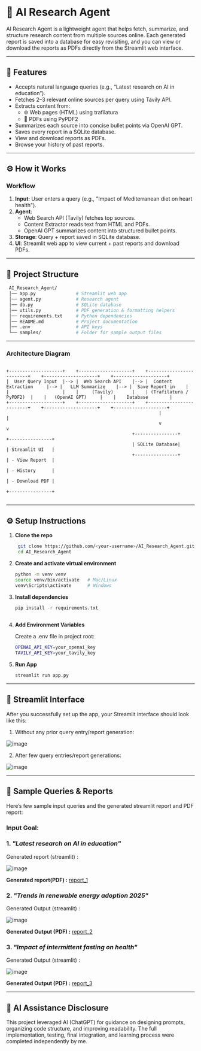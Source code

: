 
# 🤖 AI Research Agent

AI Research Agent is a lightweight agent that helps fetch, summarize, and structure research content from multiple sources online. Each generated report is saved into a database for easy revisiting, and you can view or download the reports as PDFs directly from the Streamlit web interface.

---

## 🚀 Features

- Accepts natural language queries (e.g., “Latest research on AI in education”).
- Fetches 2–3 relevant online sources per query using Tavily API.
- Extracts content from:
    - 🌐 Web pages (HTML) using trafilatura
    - 📄 PDFs using PyPDF2
- Summarizes each source into concise bullet points via OpenAI GPT.
- Saves every report in a SQLite database.
- View and download reports as PDFs.
- Browse your history of past reports.

---

## ⚙️ How it Works

### Workflow
1. **Input**: User enters a query (e.g., "Impact of Mediterranean diet on heart health").
2. **Agent**:
    - Web Search API (Tavily) fetches top sources.
    - Content Extractor reads text from HTML and PDFs.
    - OpenAI GPT summarizes content into structured bullet points.
3. **Storage**: Query + report saved in SQLite database. 
4. **UI**: Streamlit web app to view current + past reports and download PDFs.

---
## 🧩 Project Structure
   ```bash
    AI_Research_Agent/
    │── app.py               # Streamlit web app
    │── agent.py             # Research agent
    │── db.py                # SQLite database 
    │── utils.py             # PDF generation & formatting helpers
    │── requirements.txt     # Python dependencies
    │── README.md            # Project documentation
    │── .env                 # API keys
    └── samples/             # Folder for sample output files
```
---

###   Architecture Diagram

```text

+--------------------+    +--------------------+    +-------------------------+    +--------------------+    +--------------------+
|  User Query Input  |--> |  Web Search API    |--> |  Content Extraction     |--> |   LLM Summarize    |--> |  Save Report in    |
|                    |    |     (Tavily)       |    | (Trafilatura / PyPDF2)  |    |   (OpenAI GPT)     |    |    Database        |
+--------------------+    +--------------------+    +-------------------------+    +--------------------+    +--------------------+
                                                         |                   |
                                                         v                   v
                                               +----------------+       +----------------+
                                               | SQLite Database|       | Streamlit UI   |
                                               +----------------+       | - View Report  |
                                                                        | - History      |
                                                                        | - Download PDF |
                                                                        +----------------+


```
---

## ⚙️ Setup Instructions

1. **Clone the repo**
   ```bash
    git clone https://github.com/<your-username>/AI_Research_Agent.git
    cd AI_Research_Agent

2. **Create and activate virtual environment**
    ```bash
    python -m venv venv
   source venv/bin/activate   # Mac/Linux
   venv\Scripts\activate      # Windows

3. **Install dependencies**
   ```bash
   pip install -r requirements.txt
    
4. **Add Environment Variables**

   Create a .env file in project root:
   ```bash
   OPENAI_API_KEY=your_openai_key
   TAVILY_API_KEY=your_tavily_key

5. **Run App**

   ```bash
   streamlit run app.py

---

## 🎨 Streamlit Interface

After you successfully set up the app, your Streamlit interface should look like this:

1. Without any prior query entry/report generation:

![image](./samples/Streamlit_UI.png)

2. After few query entries/report generations:
   
![image](./samples/Streamlit_UI_2.png)

---

## 📝 Sample Queries & Reports 

Here’s few sample input queries and the generated streamlit report and PDF report:  

### Input Goal:

### 1. *"Latest research on AI in education"*

   Generated report (streamlit) :
   
   ![image](./samples/sample_report_1.png)

  **Generated report(PDF) :**   [report_1](./samples/sample_report_1.pdf) 

### 2. *"Trends in renewable energy adoption 2025"*
 
   Generated Output (streamlit) :
   
   ![image](./samples/sample_report2.png)

  **Generated Output (PDF) :**   [report_2](./samples/sample_report2.pdf)

### 3. *"Impact of intermittent fasting on health"*
 
   Generated Output (streamlit) :
   
   ![image](./samples/sample_report_3.png)

  **Generated Output (PDF) :**   [report_3](./samples/sample_report_3.pdf)

---

## 🧠 AI Assistance Disclosure

This project leveraged AI (ChatGPT) for guidance on designing prompts, organizing code structure, and improving readability. The full implementation, testing, final integration, and learning process were completed independently by me.














